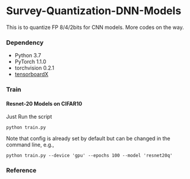 # Survey-Quantization-DNN-Models
This is to quantize FP 8/4/2bits for CNN models. More codes on the way. 


### Dependency 
* Python 3.7
* PyTorch 1.1.0
* torchvision 0.2.1
* [tensorboardX](https://github.com/lanpa/tensorboardX)


### Train
#### Resnet-20 Models on CIFAR10
Just Run the script
 ```
 python train.py 
 ```
Note that config is already set by default but can be changed in the command line, e.g., 

 ```
 python train.py --device 'gpu' --epochs 100 --model 'resnet20q' 
 ```
 
 ### Reference 
